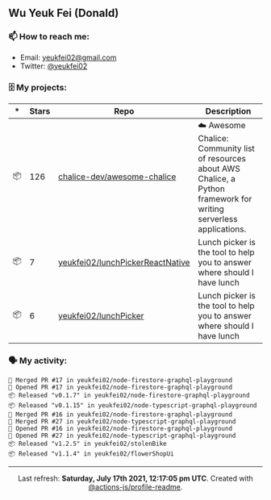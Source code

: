 ## Wu Yeuk Fei (Donald)

### 📫 How to reach me:

- Email: [yeukfei02@gmail.com](yeukfei02@gmail.com)
- Twitter: [@yeukfei02](https://twitter.com/yeukfei02)

### 🗄 My projects:

|*|Stars|Repo|Description|
|---|---|---|---|
| 📦 | 126 | [chalice-dev/awesome-chalice](https://github.com/chalice-dev/awesome-chalice) | ☁️ Awesome Chalice: Community list of resources about AWS Chalice, a Python framework for writing serverless applications. |
| 📦 | 7 | [yeukfei02/lunchPickerReactNative](https://github.com/yeukfei02/lunchPickerReactNative) | Lunch picker is the tool to help you to answer where should I have lunch |
| 📦 | 6 | [yeukfei02/lunchPicker](https://github.com/yeukfei02/lunchPicker) | Lunch picker is the tool to help you to answer where should I have lunch |

### 🗣 My activity:

```
🎉 Merged PR #17 in yeukfei02/node-firestore-graphql-playground
💪 Opened PR #17 in yeukfei02/node-firestore-graphql-playground
📦 Released "v0.1.7" in yeukfei02/node-firestore-graphql-playground
📦 Released "v0.1.15" in yeukfei02/node-typescript-graphql-playground
🎉 Merged PR #16 in yeukfei02/node-firestore-graphql-playground
🎉 Merged PR #27 in yeukfei02/node-typescript-graphql-playground
💪 Opened PR #16 in yeukfei02/node-firestore-graphql-playground
💪 Opened PR #27 in yeukfei02/node-typescript-graphql-playground
📦 Released "v1.2.5" in yeukfei02/stolenBike
📦 Released "v1.1.4" in yeukfei02/flowerShopUi
```

---

<p align="center">Last refresh: <b>Saturday, July 17th 2021, 12:17:05 pm UTC</b>. Created with <a href=https://github.com/marketplace/actions/profile-readme>@actions-js/profile-readme</a>.</p>
